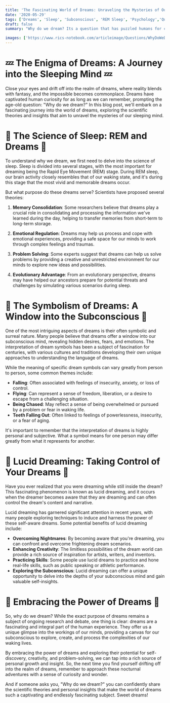 ```yaml
---
title: 'The Fascinating World of Dreams: Unraveling the Mysteries of Our Sleeping Mind'
date: '2020-05-29'
tags: ['Dreams', 'Sleep', 'Subconscious', 'REM Sleep', 'Psychology','Questions']
draft: false
summary: "Why do we dream? Its a question that has puzzled humans for centuries, inspiring countless theories and sparking the imagination of people across the globe. In this blog post, we delve into the captivating world of dreams and explore the scientific theories behind these enigmatic nocturnal adventures."

images: ['https://www.rics-notebook.com/articleimage/Questions/WhyDoWeDream.webp']
---
```


# 💤 The Enigma of Dreams: A Journey into the Sleeping Mind 💤

Close your eyes and drift off into the realm of dreams, where reality blends with fantasy, and the impossible becomes commonplace. Dreams have captivated human curiosity for as long as we can remember, prompting the age-old question: "Why do we dream?" In this blog post, we'll embark on a fascinating journey into the world of dreams, exploring the scientific theories and insights that aim to unravel the mysteries of our sleeping mind.

# 🧠 The Science of Sleep: REM and Dreams 🧠

To understand why we dream, we first need to delve into the science of sleep. Sleep is divided into several stages, with the most important for dreaming being the Rapid Eye Movement (REM) stage. During REM sleep, our brain activity closely resembles that of our waking state, and it's during this stage that the most vivid and memorable dreams occur.

But what purpose do these dreams serve? Scientists have proposed several theories:

1. **Memory Consolidation**: Some researchers believe that dreams play a crucial role in consolidating and processing the information we've learned during the day, helping to transfer memories from short-term to long-term storage.

2. **Emotional Regulation**: Dreams may help us process and cope with emotional experiences, providing a safe space for our minds to work through complex feelings and traumas.

3. **Problem Solving**: Some experts suggest that dreams can help us solve problems by providing a creative and unrestricted environment for our minds to explore new ideas and possibilities.

4. **Evolutionary Advantage**: From an evolutionary perspective, dreams may have helped our ancestors prepare for potential threats and challenges by simulating various scenarios during sleep.

# 🌈 The Symbolism of Dreams: A Window into the Subconscious 🌈

One of the most intriguing aspects of dreams is their often symbolic and surreal nature. Many people believe that dreams offer a window into our subconscious mind, revealing hidden desires, fears, and emotions. The interpretation of dream symbols has been a subject of fascination for centuries, with various cultures and traditions developing their own unique approaches to understanding the language of dreams.

While the meaning of specific dream symbols can vary greatly from person to person, some common themes include:

- **Falling**: Often associated with feelings of insecurity, anxiety, or loss of control.
- **Flying**: Can represent a sense of freedom, liberation, or a desire to escape from a challenging situation.
- **Being Chased**: May reflect a sense of being overwhelmed or pursued by a problem or fear in waking life.
- **Teeth Falling Out**: Often linked to feelings of powerlessness, insecurity, or a fear of aging.

It's important to remember that the interpretation of dreams is highly personal and subjective. What a symbol means for one person may differ greatly from what it represents for another.

# 💭 Lucid Dreaming: Taking Control of Your Dreams 💭

Have you ever realized that you were dreaming while still inside the dream? This fascinating phenomenon is known as lucid dreaming, and it occurs when the dreamer becomes aware that they are dreaming and can often control the dream's content and narrative.

Lucid dreaming has garnered significant attention in recent years, with many people exploring techniques to induce and harness the power of these self-aware dreams. Some potential benefits of lucid dreaming include:

- **Overcoming Nightmares**: By becoming aware that you're dreaming, you can confront and overcome frightening dream scenarios.
- **Enhancing Creativity**: The limitless possibilities of the dream world can provide a rich source of inspiration for artists, writers, and inventors.
- **Practicing Skills**: Some people use lucid dreams to practice and hone real-life skills, such as public speaking or athletic performance.
- **Exploring the Subconscious**: Lucid dreaming can offer a unique opportunity to delve into the depths of your subconscious mind and gain valuable self-insights.

# 🌙 Embracing the Power of Dreams 🌙

So, why do we dream? While the exact purpose of dreams remains a subject of ongoing research and debate, one thing is clear: dreams are a fascinating and integral part of the human experience. They offer us a unique glimpse into the workings of our minds, providing a canvas for our subconscious to explore, create, and process the complexities of our waking lives.

By embracing the power of dreams and exploring their potential for self-discovery, creativity, and problem-solving, we can tap into a rich source of personal growth and insight. So, the next time you find yourself drifting off into the realm of dreams, remember to approach these nocturnal adventures with a sense of curiosity and wonder.

And if someone asks you, "Why do we dream?" you can confidently share the scientific theories and personal insights that make the world of dreams such a captivating and endlessly fascinating subject. Sweet dreams!